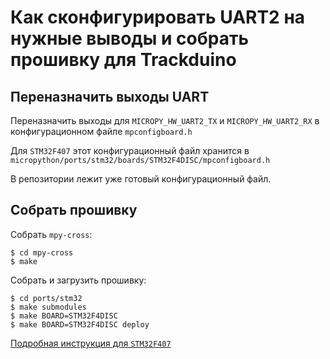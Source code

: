 # Как сконфигурировать UART2 на нужные выводы и собрать прошивку для Trackduino


## Переназначить выходы UART

Переназначить выходы для `MICROPY_HW_UART2_TX` и `MICROPY_HW_UART2_RX` в конфигурационном файле `mpconfigboard.h` 

Для `STM32F407` этот конфигурационный файл хранится в `micropython/ports/stm32/boards/STM32F4DISC/mpconfigboard.h`

В репозитории лежит уже готовый конфигурационный файл.


## Собрать прошивку

Собрать `mpy-cross`:

```
$ cd mpy-cross
$ make
```

Собрать и загрузить прошивку:

```
$ cd ports/stm32
$ make submodules
$ make BOARD=STM32F4DISC
$ make BOARD=STM32F4DISC deploy
```

[Подробная инструкция для `STM32F407`](https://github.com/micropython/micropython/wiki/Board-STM32F407-Discovery)
